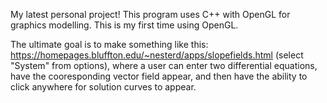 My latest personal project! This program uses C++ with OpenGL for graphics modelling. This is my first time using OpenGL.

The ultimate goal is to make something like this: https://homepages.bluffton.edu/~nesterd/apps/slopefields.html (select "System" from options), where a user can enter two differential equations, have the cooresponding vector field appear, and then have the ability to click anywhere for solution curves to appear. 


